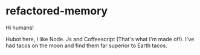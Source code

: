 # refactored-memory

Hi humans!

Hubot here, I like Node. Js and Coffeescript (That's what I'm made of!).
I've had tacos on the moon and find them far superior to Earth tacos.
